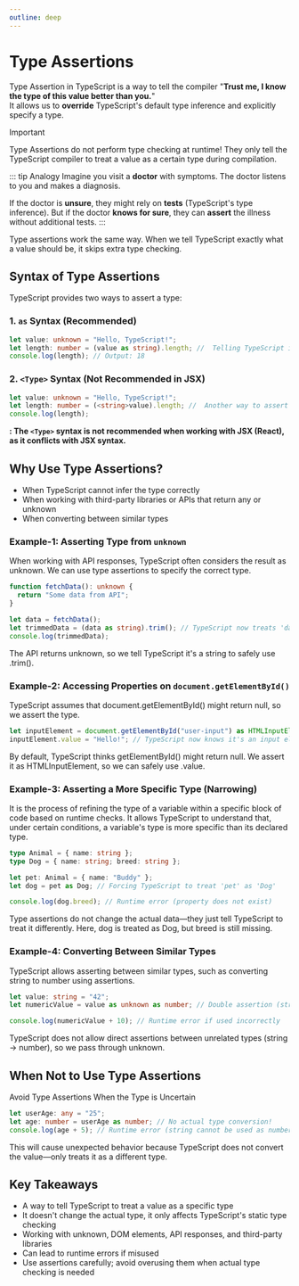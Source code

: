 ```yaml
---
outline: deep
---
```


# Type Assertions

Type Assertion in TypeScript is a way to tell the compiler "**Trust me, I know the type of this value better than you.**"  
It allows us to **override** TypeScript's default type inference and explicitly specify a type.

> [!IMPORTANT]
> Type Assertions do not perform type checking at runtime! They only tell the TypeScript compiler to treat a value as a certain type during compilation.

::: tip Analogy
Imagine you visit a **doctor** with symptoms. The doctor listens to you and makes a diagnosis.

If the doctor is **unsure**, they might rely on **tests** (TypeScript's type inference).
But if the doctor **knows for sure**, they can **assert** the illness without additional tests.
:::

Type assertions work the same way. When we tell TypeScript exactly what a value should be, it skips extra type checking.

## Syntax of Type Assertions

TypeScript provides two ways to assert a type:

### 1. `as` Syntax (Recommended)

```ts
let value: unknown = "Hello, TypeScript!";
let length: number = (value as string).length; //  Telling TypeScript it's a string
console.log(length); // Output: 18
```

### 2. `<Type>` Syntax (Not Recommended in JSX)

```ts
let value: unknown = "Hello, TypeScript!";
let length: number = (<string>value).length; //  Another way to assert a type
console.log(length);
```

**<Badge type="danger" text="Note" />: The `<Type>` syntax is not recommended when working with JSX (React), as it conflicts with JSX syntax.**

## Why Use Type Assertions?

- When TypeScript cannot infer the type correctly
- When working with third-party libraries or APIs that return any or unknown
- When converting between similar types

### Example-1: Asserting Type from `unknown`

When working with API responses, TypeScript often considers the result as unknown. We can use type assertions to specify the correct type.

```ts
function fetchData(): unknown {
  return "Some data from API";
}

let data = fetchData();
let trimmedData = (data as string).trim(); // TypeScript now treats 'data' as a string
console.log(trimmedData);
```

The API returns unknown, so we tell TypeScript it's a string to safely use .trim().

### Example-2: Accessing Properties on `document.getElementById()`

TypeScript assumes that document.getElementById() might return null, so we assert the type.

```ts
let inputElement = document.getElementById("user-input") as HTMLInputElement;
inputElement.value = "Hello!"; // TypeScript now knows it's an input element
```

By default, TypeScript thinks getElementById() might return null.
We assert it as HTMLInputElement, so we can safely use .value.

### Example-3: Asserting a More Specific Type (Narrowing)

It is the process of refining the type of a variable within a specific block of code based on runtime checks. It allows TypeScript to understand that, under certain conditions, a variable's type is more specific than its declared type.

```ts
type Animal = { name: string };
type Dog = { name: string; breed: string };

let pet: Animal = { name: "Buddy" };
let dog = pet as Dog; // Forcing TypeScript to treat 'pet' as 'Dog'

console.log(dog.breed); // Runtime error (property does not exist)
```

Type assertions do not change the actual data—they just tell TypeScript to treat it differently.
Here, dog is treated as Dog, but breed is still missing.

### Example-4: Converting Between Similar Types

TypeScript allows asserting between similar types, such as converting string to number using assertions.

```ts
let value: string = "42";
let numericValue = value as unknown as number; // Double assertion (string → unknown → number)

console.log(numericValue + 10); // Runtime error if used incorrectly
```

TypeScript does not allow direct assertions between unrelated types (string → number), so we pass through unknown.

## When Not to Use Type Assertions

Avoid Type Assertions When the Type is Uncertain

```ts
let userAge: any = "25";
let age: number = userAge as number; // No actual type conversion!
console.log(age + 5); // Runtime error (string cannot be used as number)
```

This will cause unexpected behavior because TypeScript does not convert the value—only treats it as a different type.

## Key Takeaways

- A way to tell TypeScript to treat a value as a specific type
- It doesn't change the actual type, it only affects TypeScript's static type checking
- Working with unknown, DOM elements, API responses, and third-party libraries
- Can lead to runtime errors if misused
- Use assertions carefully; avoid overusing them when actual type checking is needed
